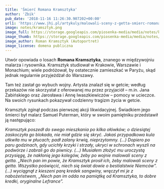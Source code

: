 ```yaml
---
title: 'Śmierć Romana Kramsztyka'
author: 'Zbik'
pub_date: '2018-11-16 11:26:30.907202+00:00'
url1: 'https://www.jhi.pl/artykuly/malowali-sceny-z-getta-smierc-romana-kramsztyka,35'
image: notes/kramsztyk.png
image_full: https://storage.googleapis.com/piosenka-media/media/notes/kramsztyk.png
image_thumb: https://storage.googleapis.com/piosenka-media/media/notes/kramsztyk.png.0x300_q85_upscale.jpg
image_author: Roman Kramsztyk (Autoportret)
image_license: domena publiczna
---
```


Utwór opowiada o losach **Romana Kramsztyka**, znanego w międzywojniu malarza i rysownika. Kramsztyk studiował w Krakowie, Warszawie i Monachium; wiele podróżował, by ostatecznie zamieszkać w Paryżu, skąd jednak regularnie przyjeżdżał do Warszawy. 

Tam też zastał go wybuch wojny. Artysta znalazł się w getcie; według przekazów nie skorzystał z oferowanej mu przez przyjaciół – m.in. Jana Żabińskiego oraz Jarosława i Annę Iwaszkiewiczów – pomocy w ucieczce. Na swoich rysunkach pokazywał codzienny tragizm życia w getcie.

Kramsztyk zginął podczas pierwszej akcji likwidacyjnej. Świadkiem jego śmierci był malarz Samuel Puterman, który w swoim pamiętniku przedstawił ją następująco:

_Kramsztyk poszedł do swego mieszkania po kilka ołówków; o dziesiątej zaskoczyła go blokada, nie miał gdzie się skryć. Jakaś przypadkowa kula utkwiła mu w płucach; padł zalany krwią, nieprzytomny. \(...\) Dopiero po paru godzinach, gdy ucichły krzyki i strzały, ukryci w schronach wyszli na podwórze i zabrali go do piwnicy. \(...\) Musiałem złożyć mu uroczystą przysięgę, że nakłonię jego kolegów, żeby po wojnie malowali sceny z getta. „Niech pan im powie, że Kramsztyk prosił ich, żeby malowali sceny z getta. Wszystko poświęcić, niech się świat dowie o bestialstwie Niemców”. \(...\) wyciągnął z kieszeni parę kredek sangwiny, wręczył mi je z nabożeństwem, „Niech pan im odda na pamiątkę od Kramsztyka, to dobre kredki, oryginalne Lefrance”._